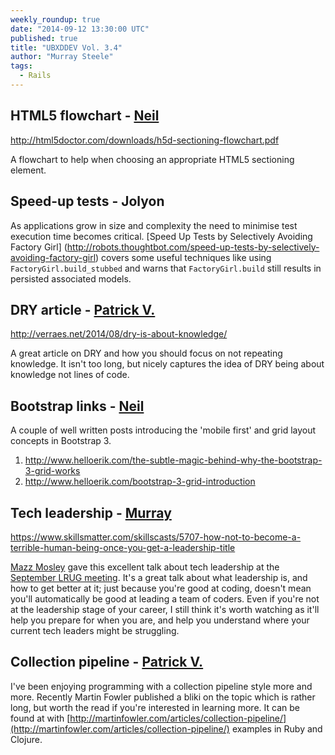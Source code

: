 ```yaml
---
weekly_roundup: true
date: "2014-09-12 13:30:00 UTC"
published: true
title: "UBXDDEV Vol. 3.4"
author: "Murray Steele"
tags:
  - Rails
---
```


## HTML5 flowchart - [Neil](https://twitter.com/NeilvanBeinum)

http://html5doctor.com/downloads/h5d-sectioning-flowchart.pdf

A flowchart to help when choosing an appropriate HTML5 sectioning element.

## Speed-up tests - Jolyon

As applications grow in size and complexity the need to minimise test execution time becomes critical.  [Speed Up Tests by Selectively Avoiding Factory Girl]
(http://robots.thoughtbot.com/speed-up-tests-by-selectively-avoiding-factory-girl) covers some useful techniques like using `FactoryGirl.build_stubbed` and warns that `FactoryGirl.build` still results in persisted associated models.

## DRY article - [Patrick V.](/people#patrick-vine)

http://verraes.net/2014/08/dry-is-about-knowledge/

A great article on DRY and how you should focus on not repeating knowledge.  It isn't too long, but nicely captures the idea of DRY being about knowledge not lines of code.

## Bootstrap links - [Neil](https://twitter.com/NeilvanBeinum)

A couple of well written posts introducing the 'mobile first' and grid layout concepts in Bootstrap 3.

1. http://www.helloerik.com/the-subtle-magic-behind-why-the-bootstrap-3-grid-works
2. http://www.helloerik.com/bootstrap-3-grid-introduction

## Tech leadership - [Murray](/people#murray-steele)

https://www.skillsmatter.com/skillscasts/5707-how-not-to-become-a-terrible-human-being-once-you-get-a-leadership-title

[Mazz Mosley](http://houseofmnowster.com/) gave this excellent talk about tech leadership at the [September LRUG meeting](http://lrug.org/meetings/2014/08/27/september-2014-meeting/).  It's a great talk about what leadership is, and how to get better at it; just because you're good at coding, doesn't mean you'll automatically be good at leading a team of coders.  Even if you're not at the leadership stage of your career, I still think it's worth watching as it'll help you prepare for when you are, and help you understand where your current tech leaders might be struggling.

## Collection pipeline - [Patrick V.](/people#patrick-vine)

I've been enjoying programming with a collection pipeline style more and
more.  Recently Martin Fowler published a bliki on the topic which is
rather long, but worth the read if you're interested in learning more.  It
can be found at  with [http://martinfowler.com/articles/collection-pipeline/](http://martinfowler.com/articles/collection-pipeline/) examples in Ruby and Clojure.

